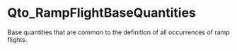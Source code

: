 # Qto_RampFlightBaseQuantities

Base quantities that are common to the definition of all occurrences of ramp flights.
